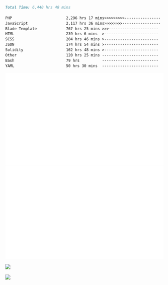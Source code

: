 <!--START_SECTION:waka-->

```markdown
Total Time: 6,440 hrs 48 mins

PHP                        2,296 hrs 17 mins>>>>>>>>>----------------   35.00 %
JavaScript                 2,117 hrs 36 mins>>>>>>>>-----------------   32.27 %
Blade Template             767 hrs 25 mins >>>----------------------   11.70 %
HTML                       239 hrs 6 mins  >------------------------   03.64 %
SCSS                       204 hrs 46 mins >------------------------   03.12 %
JSON                       174 hrs 54 mins >------------------------   02.67 %
Solidity                   162 hrs 48 mins >------------------------   02.48 %
Other                      120 hrs 25 mins -------------------------   01.84 %
Bash                       79 hrs          -------------------------   01.20 %
YAML                       50 hrs 30 mins  -------------------------   00.77 %
```

<!--END_SECTION:waka-->

![](https://raw.githubusercontent.com/DrMaxis/github-stats-transparent/output/generated/overview.svg)
![](https://raw.githubusercontent.com/DrMaxis/github-stats-transparent/output/generated/languages.svg)

![](https://git-readme-stats-drmaxis-projects.vercel.app/api?username=drmaxis&show_icons=true&theme=outrun&count_private=true&show=reviews,discussions_started,discussions_answered,prs_merged,prs_merged_percentage&custom_title=2024%20Github%20Rank)
 
<a href="https://count.getloli.com/"><img src="https://count.getloli.com/get/@:maxis-the-alchemist?theme=rule34"></a>
<!-- https://count.getloli.com/get/@alchemist?theme=rule34 -->
<br>
